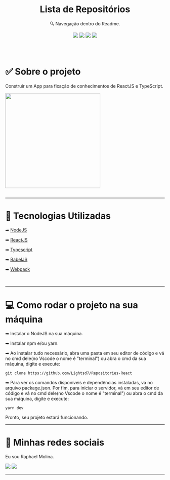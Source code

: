 <h1 align="center"> Lista de Repositórios </h1>

<p align="center">🔍 Navegação dentro do Readme. </p>

<div align="center">

  [![](https://img.shields.io/badge/-Sobre-5276f2)](#sobre-o-projeto)
  [![](https://img.shields.io/badge/-Tecnologias-5276f2)](#techs)
  [![](https://img.shields.io/badge/-Começando-5276f2)](#rodar-projeto)
  [![](https://img.shields.io/badge/-Social-5276f2)](#rede-social)

</div>

</br></br>

<div align="left">
  <h1 id="sobre-o-projeto"> ✅ Sobre o projeto </h1>
  <p>
    Construir um App para fixação de conhecimentos de ReactJS e TypeScript.
  </p>
  <img src="https://user-images.githubusercontent.com/43016458/110389753-bb642a00-8043-11eb-989d-d497aa4c4cf1.png" width="300">
</div>

</br>

___

<div align="left"> 
  <h1 id="techs">🚀 Tecnologias Utilizadas </h1> 
  <div>
    <p>
      ➡
      <a href="https://nodejs.org/en/"> NodeJS</a>
    </p>
    <p>
      ➡
      <a href="https://pt-br.reactjs.org/"> ReactJS</a>
    </p>
    <p>
      ➡
      <a href="https://www.typescriptlang.org"> Typescript</a>
    </p>
    <p>
      ➡
      <a href="https://babeljs.io/"> BabelJS</a>
    </p>
    <p>
      ➡
      <a href="https://webpack.js.org/"> Webpack</a>
    </p>
  </div>
</div> 

</br>

___

<div align="left">
  <h1 id="rodar-projeto">💻 Como rodar o projeto na sua máquina </h1>
  <p>➡ Instalar o NodeJS na sua máquina. <p>
  <p>➡ Instalar npm e/ou yarn.</p>
  <p>➡ Ao instalar tudo necessário, abra uma pasta em seu editor de código e vá no cmd dele(no Vscode o nome é "terminal") ou abra o cmd da sua máquina, digite e execute: </p>
  <p> 

    git clone https://github.com/Lightsd7/Repositories-React
  </p>
  <p>➡ Para ver os comandos disponíveis e dependências instaladas, vá no arquivo package.json. Por fim, para iniciar o servidor, vá em seu editor de código e vá no cmd dele(no Vscode o nome é "terminal") ou abra o cmd da sua máquina, digite e execute: </p>
  <p>

    yarn dev
  </p>
  <p>Pronto, seu projeto estará funcionando.</p>
</div>

___

<div align="left">
  <h1 id="rede-social">📱 Minhas redes sociais</h1>
  <p> Eu sou Raphael Molina.
  </p>

  [![](https://img.shields.io/badge/-Github-434140)](https://github.com/Lightsd7)
  [![](https://img.shields.io/badge/-LinkedIn-blue)](https://www.linkedin.com/in/raphael-molina-bedran-08a52699/)

</div>

___
